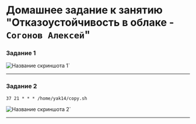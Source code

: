 # Домашнее задание к занятию "Отказоустойчивость в облаке - `Согонов Алексей`"

### Задание 1


![Название скриншота 1](https://github.com/SogonovAN/backup-copy-hw/blob/main/1.JPG)`

---

### Задание 2

```
37 21 * * * /home/yak14/copy.sh
```


![Название скриншота 2](https://github.com/SogonovAN/backup-copy-hw/blob/main/2.JPG)`



---




